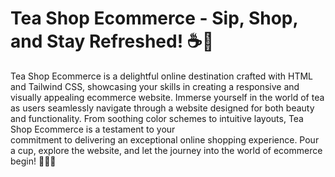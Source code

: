  # **Tea Shop Ecommerce - Sip, Shop, and Stay Refreshed! ☕🛒**

Tea Shop Ecommerce is a delightful online destination crafted with HTML and Tailwind CSS, showcasing your skills in creating a responsive and visually appealing ecommerce website. 
Immerse yourself in the world of tea as users seamlessly navigate through a website designed for both beauty and functionality. From soothing color schemes to intuitive layouts, Tea Shop Ecommerce is a testament to your  
commitment to delivering an exceptional online shopping experience. Pour a cup, explore the website, and let the journey into the world of ecommerce begin! 🍵🌐✨
